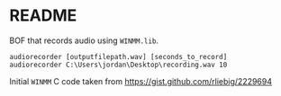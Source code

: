 # README

BOF that records audio using `WINMM.lib`. 

````
audiorecorder [outputfilepath.wav] [seconds_to_record]
audiorecorder C:\Users\jordan\Desktop\recording.wav 10
````

Initial `WINMM` C code taken from https://gist.github.com/rliebig/2229694
